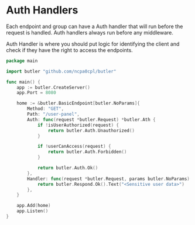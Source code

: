 # Auth Handlers

Each endpoint and group can have a Auth handler that will run before the request is handled. Auth handlers always run before any middleware.

Auth Handler is where you should put logic for identifying the client and check if they have the right to access
the endpoints.

```go
package main

import butler "github.com/ncpa0cpl/butler"

func main() {
	app := butler.CreateServer()
	app.Port = 8080

	home := &butler.BasicEndpoint[butler.NoParams]{
		Method: "GET",
		Path: "/user-panel",
		Auth: func(request *butler.Request) *butler.Ath {
			if !isUserAuthorized(request) {
				return butler.Auth.Unauthorized()
			}

			if !userCanAccess(request) {
				return butler.Auth.Forbidden()
			}

			return butler.Auth.Ok()
		},
		Handler: func(request *butler.Request, params butler.NoParams) *butler.Response {
			return butler.Respond.Ok().Text("<Sensitive user data>")
		},
	}

	app.Add(home)
	app.Listen()
}
```
